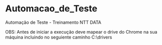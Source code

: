# Automacao_de_Teste
Automação de Teste - Treinamento NTT DATA

OBS: Antes de iniciar a execução deve mapear o drive do Chrome na sua máquina incluindo no seguiente caminho C:\drivers


